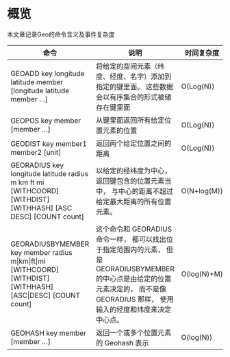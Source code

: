 # 概览

本文章记录Geo的命令含义及事件复杂度

|命令|说明|时间复杂度|版本|
|--|--|--|--|
|GEOADD key longitude latitude member [longitude latitude member …]|将给定的空间元素（纬度、经度、名字）添加到指定的键里面。 这些数据会以有序集合的形式被储存在键里面|O(Log(N))|3.2.0|
|GEOPOS key member [member …]|从键里面返回所有给定位置元素的位置|O(Log(N))|3.2.0|
|GEODIST key member1 member2 [unit]|返回两个给定位置之间的距离|O(Log(N))|3.2.0|
|GEORADIUS key longitude latitude radius m km ft mi [WITHCOORD] [WITHDIST] [WITHHASH] [ASC DESC] [COUNT count]|以给定的经纬度为中心， 返回键包含的位置元素当中， 与中心的距离不超过给定最大距离的所有位置元素。|O(N+log(M))|3.2.0|
|GEORADIUSBYMEMBER key member radius m\|km\|ft\|mi [WITHCOORD] [WITHDIST] [WITHHASH] [ASC\|DESC] [COUNT count]|这个命令和 GEORADIUS 命令一样， 都可以找出位于指定范围内的元素， 但是 GEORADIUSBYMEMBER 的中心点是由给定的位置元素决定的， 而不是像 GEORADIUS 那样， 使用输入的经度和纬度来决定中心点。|O(log(N)+M)|3.2.0|
|GEOHASH key member [member …]|返回一个或多个位置元素的 Geohash 表示|O(log(N)) |3.2.0|
